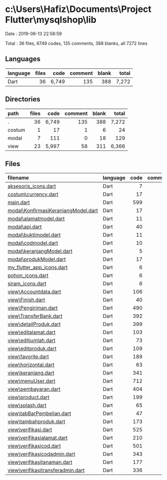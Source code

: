 # c:\Users\Hafiz\Documents\Project Flutter\mysqlshop\lib

Date : 2019-06-13 22:56:59

Total : 36 files,  6749 codes, 135 comments, 388 blanks, all 7272 lines

## Languages
| language | files | code | comment | blank | total |
| :--- | ---: | ---: | ---: | ---: | ---: |
| Dart | 36 | 6,749 | 135 | 388 | 7,272 |

## Directories
| path | files | code | comment | blank | total |
| :--- | ---: | ---: | ---: | ---: | ---: |
| . | 36 | 6,749 | 135 | 388 | 7,272 |
| costum | 1 | 17 | 1 | 6 | 24 |
| modal | 7 | 111 | 0 | 18 | 129 |
| view | 23 | 5,997 | 58 | 311 | 6,366 |

## Files
| filename | language | code | comment | blank | total |
| :--- | :--- | ---: | ---: | ---: | ---: |
| [aksesoris_icons.dart](file:///c%3A/Users/Hafiz/Documents/Project%20Flutter/mysqlshop/lib/aksesoris_icons.dart) | Dart | 7 | 15 | 4 | 26 |
| [costum\currency.dart](file:///c%3A/Users/Hafiz/Documents/Project%20Flutter/mysqlshop/lib/costum/currency.dart) | Dart | 17 | 1 | 6 | 24 |
| [main.dart](file:///c%3A/Users/Hafiz/Documents/Project%20Flutter/mysqlshop/lib/main.dart) | Dart | 599 | 16 | 37 | 652 |
| [modal\KonfirmasiKeranjangModel.dart](file:///c%3A/Users/Hafiz/Documents/Project%20Flutter/mysqlshop/lib/modal/KonfirmasiKeranjangModel.dart) | Dart | 17 | 0 | 4 | 21 |
| [modal\alamatmodel.dart](file:///c%3A/Users/Hafiz/Documents/Project%20Flutter/mysqlshop/lib/modal/alamatmodel.dart) | Dart | 11 | 0 | 2 | 13 |
| [modal\api.dart](file:///c%3A/Users/Hafiz/Documents/Project%20Flutter/mysqlshop/lib/modal/api.dart) | Dart | 40 | 0 | 2 | 42 |
| [modal\buktimodel.dart](file:///c%3A/Users/Hafiz/Documents/Project%20Flutter/mysqlshop/lib/modal/buktimodel.dart) | Dart | 11 | 0 | 2 | 13 |
| [modal\codmodel.dart](file:///c%3A/Users/Hafiz/Documents/Project%20Flutter/mysqlshop/lib/modal/codmodel.dart) | Dart | 10 | 0 | 2 | 12 |
| [modal\keranjangModel.dart](file:///c%3A/Users/Hafiz/Documents/Project%20Flutter/mysqlshop/lib/modal/keranjangModel.dart) | Dart | 5 | 0 | 1 | 6 |
| [modal\produkModel.dart](file:///c%3A/Users/Hafiz/Documents/Project%20Flutter/mysqlshop/lib/modal/produkModel.dart) | Dart | 17 | 0 | 5 | 22 |
| [my_flutter_app_icons.dart](file:///c%3A/Users/Hafiz/Documents/Project%20Flutter/mysqlshop/lib/my_flutter_app_icons.dart) | Dart | 6 | 15 | 4 | 25 |
| [pohon_icons.dart](file:///c%3A/Users/Hafiz/Documents/Project%20Flutter/mysqlshop/lib/pohon_icons.dart) | Dart | 6 | 15 | 4 | 25 |
| [siram_icons.dart](file:///c%3A/Users/Hafiz/Documents/Project%20Flutter/mysqlshop/lib/siram_icons.dart) | Dart | 6 | 15 | 4 | 25 |
| [view\Accountdata.dart](file:///c%3A/Users/Hafiz/Documents/Project%20Flutter/mysqlshop/lib/view/Accountdata.dart) | Dart | 106 | 1 | 7 | 114 |
| [view\Finish.dart](file:///c%3A/Users/Hafiz/Documents/Project%20Flutter/mysqlshop/lib/view/Finish.dart) | Dart | 40 | 0 | 2 | 42 |
| [view\Pengiriman.dart](file:///c%3A/Users/Hafiz/Documents/Project%20Flutter/mysqlshop/lib/view/Pengiriman.dart) | Dart | 490 | 8 | 16 | 514 |
| [view\TransferBank.dart](file:///c%3A/Users/Hafiz/Documents/Project%20Flutter/mysqlshop/lib/view/TransferBank.dart) | Dart | 392 | 5 | 22 | 419 |
| [view\detailProduk.dart](file:///c%3A/Users/Hafiz/Documents/Project%20Flutter/mysqlshop/lib/view/detailProduk.dart) | Dart | 399 | 8 | 21 | 428 |
| [view\editalamat.dart](file:///c%3A/Users/Hafiz/Documents/Project%20Flutter/mysqlshop/lib/view/editalamat.dart) | Dart | 103 | 1 | 12 | 116 |
| [view\editjumlah.dart](file:///c%3A/Users/Hafiz/Documents/Project%20Flutter/mysqlshop/lib/view/editjumlah.dart) | Dart | 73 | 1 | 12 | 86 |
| [view\editproduk.dart](file:///c%3A/Users/Hafiz/Documents/Project%20Flutter/mysqlshop/lib/view/editproduk.dart) | Dart | 109 | 1 | 11 | 121 |
| [view\favorite.dart](file:///c%3A/Users/Hafiz/Documents/Project%20Flutter/mysqlshop/lib/view/favorite.dart) | Dart | 189 | 2 | 12 | 203 |
| [view\horizontal.dart](file:///c%3A/Users/Hafiz/Documents/Project%20Flutter/mysqlshop/lib/view/horizontal.dart) | Dart | 63 | 0 | 4 | 67 |
| [view\keranjang.dart](file:///c%3A/Users/Hafiz/Documents/Project%20Flutter/mysqlshop/lib/view/keranjang.dart) | Dart | 341 | 2 | 14 | 357 |
| [view\menuUser.dart](file:///c%3A/Users/Hafiz/Documents/Project%20Flutter/mysqlshop/lib/view/menuUser.dart) | Dart | 712 | 7 | 45 | 764 |
| [view\pembayaran.dart](file:///c%3A/Users/Hafiz/Documents/Project%20Flutter/mysqlshop/lib/view/pembayaran.dart) | Dart | 404 | 6 | 20 | 430 |
| [view\product.dart](file:///c%3A/Users/Hafiz/Documents/Project%20Flutter/mysqlshop/lib/view/product.dart) | Dart | 199 | 1 | 10 | 210 |
| [view\splash.dart](file:///c%3A/Users/Hafiz/Documents/Project%20Flutter/mysqlshop/lib/view/splash.dart) | Dart | 65 | 0 | 4 | 69 |
| [view\tabBarPembelian.dart](file:///c%3A/Users/Hafiz/Documents/Project%20Flutter/mysqlshop/lib/view/tabBarPembelian.dart) | Dart | 47 | 1 | 5 | 53 |
| [view\tambahproduk.dart](file:///c%3A/Users/Hafiz/Documents/Project%20Flutter/mysqlshop/lib/view/tambahproduk.dart) | Dart | 173 | 1 | 11 | 185 |
| [view\verifikasi.dart](file:///c%3A/Users/Hafiz/Documents/Project%20Flutter/mysqlshop/lib/view/verifikasi.dart) | Dart | 525 | 3 | 17 | 545 |
| [view\verifikasialamat.dart](file:///c%3A/Users/Hafiz/Documents/Project%20Flutter/mysqlshop/lib/view/verifikasialamat.dart) | Dart | 210 | 1 | 10 | 221 |
| [view\verifikasicod.dart](file:///c%3A/Users/Hafiz/Documents/Project%20Flutter/mysqlshop/lib/view/verifikasicod.dart) | Dart | 501 | 4 | 17 | 522 |
| [view\verifikasicodadmin.dart](file:///c%3A/Users/Hafiz/Documents/Project%20Flutter/mysqlshop/lib/view/verifikasicodadmin.dart) | Dart | 343 | 2 | 15 | 360 |
| [view\verifikasitanaman.dart](file:///c%3A/Users/Hafiz/Documents/Project%20Flutter/mysqlshop/lib/view/verifikasitanaman.dart) | Dart | 177 | 1 | 10 | 188 |
| [view\verifikasitransferadmin.dart](file:///c%3A/Users/Hafiz/Documents/Project%20Flutter/mysqlshop/lib/view/verifikasitransferadmin.dart) | Dart | 336 | 2 | 14 | 352 |